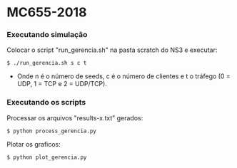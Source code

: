 # MC655-2018

### Executando simulação ###

Colocar o script "run_gerencia.sh" na pasta scratch do NS3 e executar:

	$ ./run_gerencia.sh s c t

* Onde n é o número de seeds, c é o número de clientes e t o tráfego (0 = UDP, 1 = TCP e 2 = UDP/TCP).

### Executando os scripts ###

Processar os arquivos "results-x.txt" gerados:

	$ python process_gerencia.py

Plotar os graficos:

	$ python plot_gerencia.py
